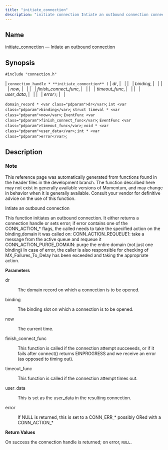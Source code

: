 ```yaml
---
title: "initiate_connection"
description: "initiate connection Intiate an outbound connection connection handle initiate connection dr binding now finish connect func timeout func user data error domain record dr int binding struct timeval now Event Func finish connect func Event Func timeout func void user data int error This reference page was automatically generated from..."
---
```


<a name="apis.initiate_connection"></a> 
## Name

initiate_connection — Intiate an outbound connection

## Synopsis

`#include "connection.h"`

| `connection_handle * **initiate_connection** (` | <var class="pdparam">dr</var>, |   |
|   | <var class="pdparam">binding</var>, |   |
|   | <var class="pdparam">now</var>, |   |
|   | <var class="pdparam">finish_connect_func</var>, |   |
|   | <var class="pdparam">timeout_func</var>, |   |
|   | <var class="pdparam">user_data</var>, |   |
|   | <var class="pdparam">error</var>`)`; |   |

`domain_record * <var class="pdparam">dr</var>`;
`int <var class="pdparam">binding</var>`;
`struct timeval * <var class="pdparam">now</var>`;
`EventFunc <var class="pdparam">finish_connect_func</var>`;
`EventFunc <var class="pdparam">timeout_func</var>`;
`void * <var class="pdparam">user_data</var>`;
`int * <var class="pdparam">error</var>`;<a name="idp49120800"></a> 
## Description

### Note

This reference page was automatically generated from functions found in the header files in the development branch. The function described here may not exist in generally available versions of Momentum, and may change in behavior when it is generally available. Consult your vendor for definitive advice on the use of this function.

Intiate an outbound connection

This function initiates an outbound connection. It either returns a connection handle or sets error; if error contains one of the CONN_ACTION_* flags, the called needs to take the specified action on the binding,domain it was called on: CONN_ACTION_REQUEUE1: take a message from the active queue and requeue it CONN_ACTION_PURGE_DOMAIN: purge the entire domain (not just one binding) In case of error, the caller is also responsible for checking of MX_Failures_To_Delay has been exceeded and taking the appropriate action.

**<a name="idp49124672"></a> Parameters**

<dl class="variablelist">

<dt>dr</dt>

<dd>

The domain record on which a connection is to be opened.

</dd>

<dt>binding</dt>

<dd>

The binding slot on which a connection is to be opened.

</dd>

<dt>now</dt>

<dd>

The current time.

</dd>

<dt>finish_connect_func</dt>

<dd>

This function is called if the connection attempt succeeeds, or if it fails after connect() returns EINPROGRESS and we receive an error (as opposed to timing out).

</dd>

<dt>timeout_func</dt>

<dd>

This function is called if the connection attempt times out.

</dd>

<dt>user_data</dt>

<dd>

This is set as the user_data in the resulting connection.

</dd>

<dt>error</dt>

<dd>

If NULL is returned, this is set to a CONN_ERR_* possibly ORed with a CONN_ACTION_*

</dd>

</dl>

**<a name="idp49138768"></a> Return Values**

On success the connection handle is returned; on error, `NULL`.